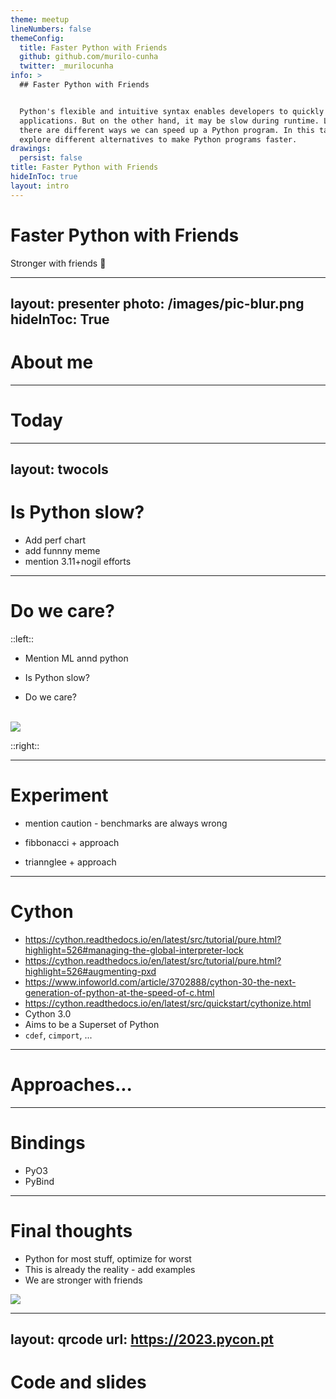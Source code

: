 ```yaml
---
theme: meetup
lineNumbers: false
themeConfig:
  title: Faster Python with Friends
  github: github.com/murilo-cunha
  twitter: _murilocunha
info: >
  ## Faster Python with Friends


  Python's flexible and intuitive syntax enables developers to quickly build
  applications. But on the other hand, it may be slow during runtime. Luckily,
  there are different ways we can speed up a Python program. In this talk, we'll
  explore different alternatives to make Python programs faster.
drawings:
  persist: false
title: Faster Python with Friends
hideInToc: true
layout: intro
---
```


# Faster Python with Friends

Stronger with friends 💪


---
layout: presenter
photo: /images/pic-blur.png
hideInToc: True
---

# About me

---

# Today

<Toc/>

---
layout: twocols
---

# Is Python slow?

- Add perf chart
- add funnny meme
- mention 3.11+nogil efforts


---

# Do we care?

::left::

- Mention ML annd python


- Is Python slow?
- Do we care?

<br/>



<img src="/images/slack.png" class="shadow-lg rounded-lg" />


::right::

<Tweet id="1677648534563086338" scale=0.8 />


---

# Experiment

- mention caution - benchmarks are always wrong

- fibbonacci + approach
- triannglee + approach

---

# Cython

- https://cython.readthedocs.io/en/latest/src/tutorial/pure.html?highlight=526#managing-the-global-interpreter-lock
- https://cython.readthedocs.io/en/latest/src/tutorial/pure.html?highlight=526#augmenting-pxd
- https://www.infoworld.com/article/3702888/cython-30-the-next-generation-of-python-at-the-speed-of-c.html
- https://cython.readthedocs.io/en/latest/src/quickstart/cythonize.html
- Cython 3.0
- Aims to be a Superset of Python
- `cdef`, `cimport`, ...


---
# Approaches...

---

# Bindings

- PyO3
- PyBind

---

# Final thoughts

- Python for most stuff, optimize for worst
- This is already the reality - add examples
- We are stronger with friends


<img src = "https://media4.giphy.com/media/Fzb4nqyfrTA66u2HOD/giphy.gif" class="h-56"/>


---
layout: qrcode
url: https://2023.pycon.pt
---

# Code and slides

<br/>
